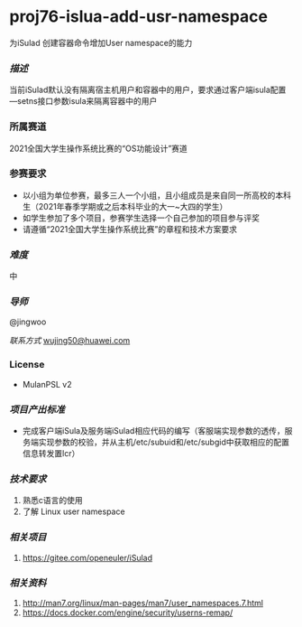 # proj76-islua-add-usr-namespace

为iSulad 创建容器命令增加User namespace的能力

### *描述* 

当前iSulad默认没有隔离宿主机用户和容器中的用户，要求通过客户端isula配置—setns接口参数isula来隔离容器中的用户

### 所属赛道

2021全国大学生操作系统比赛的“OS功能设计”赛道



### 参赛要求

- 以小组为单位参赛，最多三人一个小组，且小组成员是来自同一所高校的本科生（2021年春季学期或之后本科毕业的大一~大四的学生）
- 如学生参加了多个项目，参赛学生选择一个自己参加的项目参与评奖
- 请遵循“2021全国大学生操作系统比赛”的章程和技术方案要求

### *难度* 

中

### *导师* 

@jingwoo

*联系方式* [wujing50@huawei.com](mailto:wujing50@huawei.com)

### License

- MulanPSL v2

### *项目产出标准*

- 完成客户端iSula及服务端iSulad相应代码的编写（客服端实现参数的透传，服务端实现参数的校验，并从主机/etc/subuid和/etc/subgid中获取相应的配置信息转发置lcr） 

### *技术要求*

1. 熟悉c语言的使用
2. 了解 Linux user     namespace

### *相关项目*

1. https://gitee.com/openeuler/iSulad

### *相关资料*

1. http://man7.org/linux/man-pages/man7/user_namespaces.7.html
2. https://docs.docker.com/engine/security/userns-remap/
